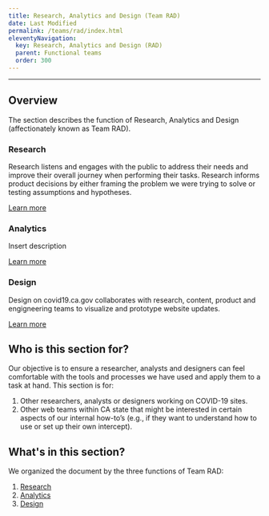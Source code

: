 ```yaml
---
title: Research, Analytics and Design (Team RAD)
date: Last Modified 
permalink: /teams/rad/index.html
eleventyNavigation:
  key: Research, Analytics and Design (RAD)
  parent: Functional teams
  order: 300
---
```



---

## Overview
The section describes the function of Research, Analytics and Design (affectionately known as Team RAD).

### Research
Research listens and engages with the public to address their needs and improve their overall journey when performing their tasks. Research informs product decisions by either framing the problem we were trying to solve or testing assumptions and hypotheses.

[Learn more](https://teamdocs.covid19.ca.gov/teams/rad/research.html)

### Analytics
Insert description

[Learn more](https://teamdocs.covid19.ca.gov/teams/rad/analytics.html)

### Design
Design on covid19.ca.gov collaborates with research, content, product and engigneering teams to visualize and prototype website updates.

[Learn more](https://teamdocs.covid19.ca.gov/teams/rad/design.html)


## Who is this section for?
Our objective is to ensure a researcher, analysts and designers can feel comfortable with the tools and processes we have used and apply them to a task at hand. This section is for:
1. Other researchers, analysts or designers working on COVID-19 sites.
2. Other web teams within CA state that might be interested in certain aspects of our internal how-to’s (e.g., if they want to understand how to use or set up their own intercept).


## What's in this section?
We organized the document by the three functions of Team RAD:

1.  [Research](https://teamdocs.covid19.ca.gov/teams/rad/research.html)
2.  [Analytics](https://teamdocs.covid19.ca.gov/teams/rad/analytics.html)
3.  [Design](https://teamdocs.covid19.ca.gov/teams/rad/design.html)

